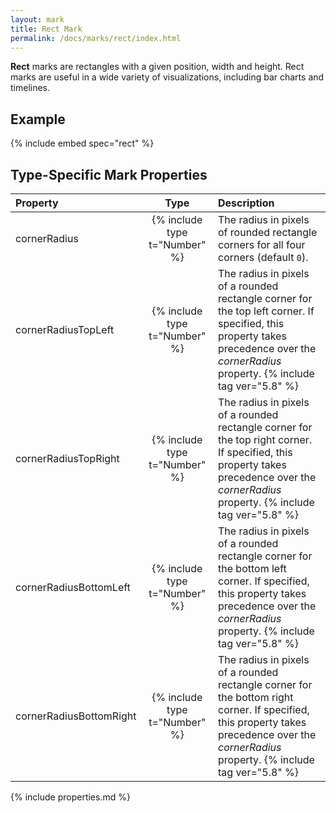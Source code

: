 ```yaml
---
layout: mark
title: Rect Mark
permalink: /docs/marks/rect/index.html
---
```


**Rect** marks are rectangles with a given position, width and height. Rect marks are useful in a wide variety of visualizations, including bar charts and timelines.

## Example

{% include embed spec="rect" %}

## Type-Specific Mark Properties

| Property                | Type                           | Description   |
| :---------------------- | :----------------------------: | :------------ |
| cornerRadius            | {% include type t="Number" %}  | The radius in pixels of rounded rectangle corners for all four corners (default `0`). |
| cornerRadiusTopLeft     | {% include type t="Number" %}  | The radius in pixels of a rounded rectangle corner for the top left corner. If specified, this property takes precedence over the _cornerRadius_ property. {% include tag ver="5.8" %} |
| cornerRadiusTopRight    | {% include type t="Number" %}  | The radius in pixels of a rounded rectangle corner for the top right corner. If specified, this property takes precedence over the _cornerRadius_ property. {% include tag ver="5.8" %} |
| cornerRadiusBottomLeft  | {% include type t="Number" %}  | The radius in pixels of a rounded rectangle corner for the bottom left corner. If specified, this property takes precedence over the _cornerRadius_ property. {% include tag ver="5.8" %} |
| cornerRadiusBottomRight | {% include type t="Number" %}  | The radius in pixels of a rounded rectangle corner for the bottom right corner. If specified, this property takes precedence over the _cornerRadius_ property. {% include tag ver="5.8" %} |

{% include properties.md %}
